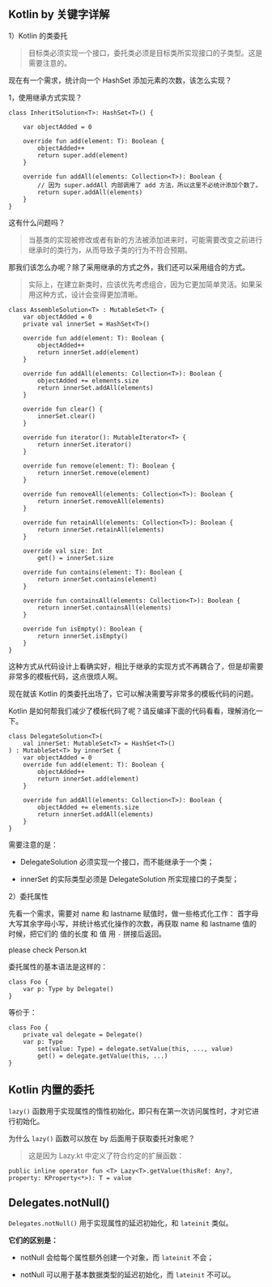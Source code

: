 ## Kotlin by 关键字详解

1）Kotlin 的类委托

>目标类必须实现一个接口，委托类必须是目标类所实现接口的子类型。这是需要注意的。

现在有一个需求，统计向一个 HashSet 添加元素的次数，该怎么实现？

1，使用继承方式实现？ 

```
class InheritSolution<T>: HashSet<T>() {

    var objectAdded = 0

    override fun add(element: T): Boolean {
        objectAdded++
        return super.add(element)
    }

    override fun addAll(elements: Collection<T>): Boolean {
        // 因为 super.addAll 内部调用了 add 方法，所以这里不必统计添加个数了。
        return super.addAll(elements)
    }
}
```

这有什么问题吗？

>当基类的实现被修改或者有新的方法被添加进来时，可能需要改变之前进行继承时的类行为，从而导致子类的行为不符合预期。

那我们该怎么办呢？除了采用继承的方式之外，我们还可以采用组合的方式。

>实际上，在建立新类时，应该优先考虑组合，因为它更加简单灵活。如果采用这种方式，设计会变得更加清晰。

```
class AssembleSolution<T> : MutableSet<T> {
	var objectAdded = 0
    private val innerSet = HashSet<T>()
    
    override fun add(element: T): Boolean {
        objectAdded++
        return innerSet.add(element)
    }

    override fun addAll(elements: Collection<T>): Boolean {
        objectAdded += elements.size
        return innerSet.addAll(elements)
    }

    override fun clear() {
        innerSet.clear()
    }

    override fun iterator(): MutableIterator<T> {
        return innerSet.iterator()
    }

    override fun remove(element: T): Boolean {
        return innerSet.remove(element)
    }

    override fun removeAll(elements: Collection<T>): Boolean {
        return innerSet.removeAll(elements)
    }

    override fun retainAll(elements: Collection<T>): Boolean {
        return innerSet.retainAll(elements)
    }

    override val size: Int
        get() = innerSet.size

    override fun contains(element: T): Boolean {
        return innerSet.contains(element)
    }

    override fun containsAll(elements: Collection<T>): Boolean {
        return innerSet.containsAll(elements)
    }

    override fun isEmpty(): Boolean {
        return innerSet.isEmpty()
    }
}
```

这种方式从代码设计上看确实好，相比于继承的实现方式不再耦合了，但是却需要非常多的模板代码，这点很烦人啊。

现在就该 Kotlin 的类委托出场了，它可以解决需要写非常多的模板代码的问题。

Kotlin 是如何帮我们减少了模板代码了呢？请反编译下面的代码看看，理解消化一下。

```
class DelegateSolution<T>(
    val innerSet: MutableSet<T> = HashSet<T>()
) : MutableSet<T> by innerSet {
    var objectAdded = 0
    override fun add(element: T): Boolean {
        objectAdded++
        return innerSet.add(element)
    }

    override fun addAll(elements: Collection<T>): Boolean {
        objectAdded += elements.size
        return innerSet.addAll(elements)
    }
}
```

需要注意的是：

- DelegateSolution 必须实现一个接口，而不能继承于一个类；

- innerSet 的实际类型必须是 DelegateSolution 所实现接口的子类型；

2）委托属性

先看一个需求，需要对 name 和 lastname 赋值时，做一些格式化工作：
首字母大写其余字母小写，并统计格式化操作的次数，再获取 name 和 lastname 值的时候，把它们的 值的长度 和 值 用 `-` 拼接后返回。

please check Person.kt

委托属性的基本语法是这样的：

```
class Foo {
    var p: Type by Delegate()
}
```

等价于：

```
class Foo {
    private val delegate = Delegate()
    var p: Type
    	set(value: Type) = delegate.setValue(this, ..., value)
    	get() = delegate.getValue(this, ...)
}
```

##  Kotlin 内置的委托

`lazy()` 函数用于实现属性的惰性初始化，即只有在第一次访问属性时，才对它进行初始化。

为什么 `lazy()` 函数可以放在 by 后面用于获取委托对象呢？

>这是因为 Lazy.kt 中定义了符合约定的扩展函数：

```
public inline operator fun <T> Lazy<T>.getValue(thisRef: Any?, property: KProperty<*>): T = value
```

## Delegates.notNull()

`Delegates.notNull()` 用于实现属性的延迟初始化，和 `lateinit` 类似。

**它们的区别是：**

- notNull 会给每个属性额外创建一个对象，而 `lateinit` 不会；

- notNull 可以用于基本数据类型的延迟初始化，而 `lateinit` 不可以。




























